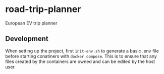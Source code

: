 # road-trip-planner
European EV trip planner

## Development

When setting up the project, first  `init-env.sh` to generate a basic .env file before starting conatiners with `docker compose`. This is to ensure that any files created by the containers are owned and can be edited by the host user.
